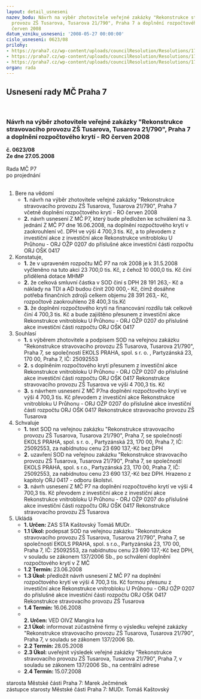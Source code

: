 ```yaml
---
layout: detail_usneseni
nazev_bodu: Návrh na výběr zhotovitele veřejné zakázky "Rekonstrukce stravovacího
  provozu ZŠ Tusarova, Tusarova 21/790", Praha 7 a doplnění rozpočtového krytí - RO
  červen 2008
datum_vzniku_usneseni: '2008-05-27 00:00:00'
cislo_usneseni: 0623/08
prilohy:
- https://praha7.cz/wp-content/uploads/councilResolution/Resolutions/17150/23-n%c3%a1vrh_sod.doc
- https://praha7.cz/wp-content/uploads/councilResolution/Resolutions/17150/23-harmonogram_prac%c3%ad_nab%c3%addkov%c3%bd_24.04.2008.pdf
- https://praha7.cz/wp-content/uploads/councilResolution/Resolutions/17150/23-n%c3%a1vrh_usnesen%c3%ad_z_m%c4%8d.doc
organ: rada
---
```

<div id="ucUsn_pList" class="usn">
	<span><h2>Usnesení rady MČ Praha 7 </h2>
<br></span><div class="standBody">
<span><h3>Návrh na výběr zhotovitele veřejné zakázky "Rekonstrukce stravovacího provozu ZŠ Tusarova, Tusarova 21/790", Praha 7 a doplnění rozpočtového krytí - RO červen 2008</h3></span><div class="center">
		<strong>č. 0623/08</strong><br>
	</div>
<div class="center">
		<strong>Ze dne 27.05.2008</strong><br><br>
	</div>Rada MČ P7<br> po projednání<br><br><ol>
<li>Bere na vědomí<ul>
<li>
<strong>1.</strong> návrh na výběr zhotovitele veřejné zakázky "Rekonstrukce stravovacího provozu ZŠ Tusarova, Tusarova 21/790", Praha 7 včetně doplnění rozpočtového krytí - RO červen 2008</li>
<li>
<strong>2.</strong> návrh usnesení Z MČ P7, který bude předložen ke schválení na 3. jednání Z MČ P7 dne 16.06.2008, na doplnění rozpočtového krytí v zaokrouhlení vč. DPH ve výši   4 700,3 tis. Kč, a to  převodem z investiční akce z investiční akce Rekonstrukce vnitrobloku U Průhonu - ORJ OŽP 0207 do příslušné akce investiční části rozpočtu ORJ OŠK 0417</li>
</ul>
</li>
<li>Konstatuje,<ul>
<li>
<strong>1.</strong> že v upraveném rozpočtu MČ P7 na rok 2008 je k 31.5.2008 vyčleněno na tuto akci 23 700,0 tis. Kč, z čehož 10 000,0 tis. Kč činí přidělená dotace MHMP</li>
<li>
<strong>2.</strong> že celková smluvní částka v SOD činí s DPH 28 191 263,- Kč a náklady na TDI a AD budou činit 200 000,- Kč, čímž dosáhne potřeba finančních zdrojů celkem objemu 28 391 263,- Kč, rozpočtově zaokrouhleno 28 400,3 tis.Kč</li>
<li>
<strong>3.</strong> že doplnění rozpočtového krytí na financování rozdílu tak celkově činí 4 700,3 tis. Kč a bude zajištěno přesunem z investiční akce Rekonstrukce vnitrobloku U Průhonu - ORJ OŽP 0207 do příslušné akce investiční části rozpočtu ORJ OŠK 0417</li>
</ul>
</li>
<li>Souhlasí<ul>
<li>
<strong>1.</strong> s výběrem zhotovitele a podpisem SOD na veřejnou zakázku "Rekonstrukce stravovacího provozu ZŠ Tusarova, Tusarova 21/790", Praha 7, se společností EKOLS PRAHA, spol. s r. o. , Partyzánská 23, 170 00, Praha 7, IČ: 25092553</li>
<li>
<strong>2.</strong> s doplněním  rozpočtového krytí přesunem z investiční akce Rekonstrukce vnitrobloku U Průhonu - ORJ OŽP 0207 do příslušné akce investiční části rozpočtu ORJ OŠK 0417 Rekonstrukce stravovacího provozu ZŠ Tusarova ve výši  4 700,3 tis. Kč</li>
<li>
<strong>3.</strong>  s návrhem usnesení Z MČ P7na doplnění rozpočtového krytí ve výši  4 700,3 tis. Kč  převodem z investiční akce  Rekonstrukce vnitrobloku U Průhonu - ORJ OŽP 0207 do příslušné akce investiční části rozpočtu ORJ OŠK 0417 Rekonstrukce stravovacího provozu ZŠ Tusarova</li>
</ul>
</li>
<li>Schvaluje<ul>
<li>
<strong>1.</strong> text SOD na veřejnou zakázku "Rekonstrukce stravovacího provozu ZŠ Tusarova, Tusarova 21/790", Praha 7, se společností EKOLS PRAHA, spol. s r. o. , Partyzánská 23, 170 00, Praha 7, IČ: 25092553, za nabídnutou cenu  23 690 137,-Kč bez DPH</li>
<li>
<strong>2.</strong> uzavření SOD na veřejnou zakázku "Rekonstrukce stravovacího provozu ZŠ Tusarova, Tusarova 21/790", Praha 7, se společností EKOLS PRAHA, spol. s r.o., Partyzánská 23, 170 00, Praha 7, IČ: 25092553, za nabídnutou cenu  23 690 137,-Kč bez DPH. Hrazeno z kapitoly ORJ 0417 - odboru školství.</li>
<li>
<strong>3.</strong> návrh usnesení Z MČ P7 na doplnění rozpočtového krytí ve výši  4 700,3 tis. Kč převodem z investiční akce z investiční akce Rekonstrukce vnitrobloku U Průhonu - ORJ OŽP 0207 do příslušné akce investiční části rozpočtu ORJ OŠK 0417 Rekonstrukce stravovacího provozu ZŠ Tusarova</li>
</ul>
</li>
<li>Ukládá<ul>
<li>
<strong>1. Určen: </strong>ZAS STA Kaštovský Tomáš MUDr.</li>
<li>
<strong>1.1 Úkol: </strong>podepsat SOD na veřejnou zakázku "Rekonstrukce stravovacího provozu ZŠ Tusarova, Tusarova 21/790", Praha 7, se společností EKOLS PRAHA, spol. s r.o., Partyzánská 23, 170 00, Praha 7, IČ: 25092553, za nabídnutou cenu 23 690 137,-Kč bez DPH, v souladu se zákonem 137/2006 Sb., po schválení doplnění rozpočtového krytí v Z MČ</li>
<li>
<strong>1.2 Termín: </strong>23.06.2008</li>
<li>
<strong>1.3 Úkol: </strong>předložit návrh usnesení Z MČ P7 na doplnění rozpočtového krytí ve výši   4 700,3 tis. Kč formou přesunu z investiční akce Rekonstrukce vnitrobloku U Průhonu - ORJ OŽP 0207 do příslušné akce investiční části rozpočtu ORJ OŠK 0417 Rekonstrukce stravovacího provozu ZŠ Tusarova</li>
<li>
<strong>1.4 Termín: </strong>16.06.2008</li>
<li>
<strong><br>2. Určen: </strong>VED OIVZ Mangira Iva</li>
<li>
<strong>2.1 Úkol: </strong>informovat zúčastněné firmy o výsledku veřejné zakázky "Rekonstrukce stravovacího provozu ZŠ Tusarova, Tusarova 21/790", Praha 7, v souladu se zákonem 137/2006 Sb.</li>
<li>
<strong>2.2 Termín: </strong>28.05.2008</li>
<li>
<strong>2.3 Úkol: </strong>uveřejnit výsledek veřejné zakázky "Rekonstrukce stravovacího provozu ZŠ Tusarova, Tusarova 21/790", Praha 7, v souladu se zákonem 137/2006 Sb., na centrální adrese</li>
<li>
<strong>2.4 Termín: </strong>15.07.2008</li>
</ul>
</li>
</ol>starosta Městské části Praha 7: Marek Ječmének<br>zástupce starosty Městské části Praha 7: MUDr. Tomáš Kaštovský 
</div>
</div>